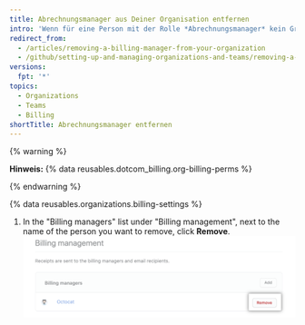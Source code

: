 ```yaml
---
title: Abrechnungsmanager aus Deiner Organisation entfernen
intro: 'Wenn für eine Person mit der Rolle *Abrechnungsmanager* kein Grund mehr besteht, die Abrechnungsinformationen Deiner Organisation anzuzeigen oder zu ändern, kannst Du deren Zugriff auf die Organisation entfernen.'
redirect_from:
  - /articles/removing-a-billing-manager-from-your-organization
  - /github/setting-up-and-managing-organizations-and-teams/removing-a-billing-manager-from-your-organization
versions:
  fpt: '*'
topics:
  - Organizations
  - Teams
  - Billing
shortTitle: Abrechnungsmanager entfernen
---
```


{% warning %}

**Hinweis:** {% data reusables.dotcom_billing.org-billing-perms %}

{% endwarning %}

{% data reusables.organizations.billing-settings %}
1. In the "Billing managers" list under "Billing management", next to the name of the person you want to remove, click **Remove**. ![Abrechnungsmanager entfernen](/assets/images/help/billing/settings_billing_managers_remove_manager.png)

